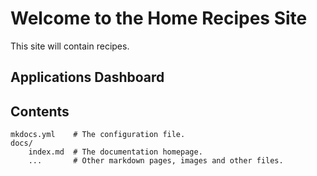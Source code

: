# Welcome to the Home Recipes Site

This site will contain recipes. 

## Applications Dashboard



## Contents

    mkdocs.yml    # The configuration file.
    docs/
        index.md  # The documentation homepage.
        ...       # Other markdown pages, images and other files.
